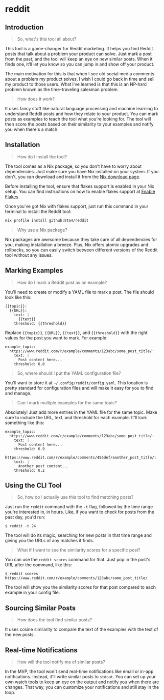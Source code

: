 # reddit

## Introduction

> So, what's this tool all about?

This tool is a game-changer for Reddit marketing. It helps you find Reddit posts that talk about a problem your product can solve. Just mark a post from the past, and the tool will keep an eye on new similar posts. When it finds one, it'll let you know so you can jump in and show off your product.

The main motivation for this is that when I see old social media comments about a problem my product solves, I wish I could go back in time and sell my product to those users. What I've learned is that this is an NP-hard problem known as the time-traveling salesman problem.

> How does it work?

It uses fancy stuff like natural language processing and machine learning to understand Reddit posts and how they relate to your product. You can mark posts as examples to teach the tool what you're looking for. The tool will then score the posts based on their similarity to your examples and notify you when there's a match.

## Installation

> How do I install the tool?

The tool comes as a Nix package, so you don't have to worry about dependencies. Just make sure you have Nix installed on your system. If you don't, you can download and install it from the [Nix download page](https://nixos.org/download.html).

Before installing the tool, ensure that flakes support is enabled in your Nix setup. You can find instructions on how to enable flakes support at [Enable Flakes](https://nixos.wiki/wiki/Flakes#Enable_flakes).

Once you've got Nix with flakes support, just run this command in your terminal to install the Reddit tool:

```bash
nix profile install github:8ta4/reddit
```

> Why use a Nix package?

Nix packages are awesome because they take care of all dependencies for you, making installation a breeze. Plus, Nix offers atomic upgrades and rollbacks, so you can easily switch between different versions of the Reddit tool without any issues.

## Marking Examples

> How do I mark a Reddit post as an example?

You'll need to create or modify a YAML file to mark a post. The file should look like this:

```
{{topic}}:
  {{URL}}:
    text: |
      {{text}}
    threshold: {{threshold}}
```

Replace `{{topic}}`, `{{URL}}`, `{{text}}`, and `{{threshold}}` with the right values for the post you want to mark. For example:

```
example_topic:
  https://www.reddit.com/r/example/comments/123abc/some_post_title/:
    text: |
      Post content here...
    threshold: 0.8
```

> So, where should I put the YAML configuration file?

You'll want to store it at `~/.config/reddit/config.yaml`. This location is pretty standard for configuration files and will make it easy for you to find and manage.

> Can I mark multiple examples for the same topic?

Absolutely! Just add more entries in the YAML file for the same topic. Make sure to include the URL, text, and threshold for each example. It'll look something like this:

```
example_topic:
  https://www.reddit.com/r/example/comments/123abc/some_post_title/:
    text: |
      Post content here...
    threshold: 0.9
  https://www.reddit.com/r/example/comments/456def/another_post_title/:
    text: |
      Another post content...
    threshold: 0.2
```

## Using the CLI Tool

> So, how do I actually use this tool to find matching posts?

Just run the `reddit` command with the `-t` flag, followed by the time range you're interested in, in hours. Like, if you want to check for posts from the past day, you'd run:

```
$ reddit -t 24
```

The tool will do its magic, searching for new posts in that time range and giving you the URLs of any matches it finds.

> What if I want to see the similarity scores for a specific post?

You can use the `reddit scores` command for that. Just pop in the post's URL after the command, like this:

```
$ reddit scores https://www.reddit.com/r/example/comments/123abc/some_post_title/
```

The tool will show you the similarity scores for that post compared to each example in your config file.

## Sourcing Similar Posts

> How does the tool find similar posts?

It uses cosine similarity to compare the text of the examples with the text of the new posts.

## Real-time Notifications

> How will the tool notify me of similar posts?

In the MVP, the tool won't send real-time notifications like email or in-app notifications. Instead, it'll write similar posts to `stdout`. You can set up your own watch tools to keep an eye on the output and notify you when there are changes. That way, you can customize your notifications and still stay in the loop.
